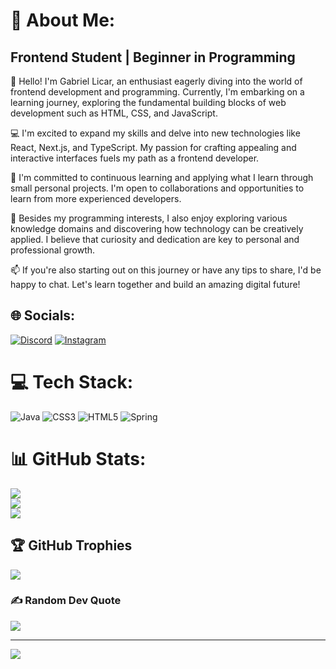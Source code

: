 # 💫 About Me:
## Frontend Student | Beginner in Programming

👋 Hello! I'm Gabriel Licar, an enthusiast eagerly diving into the world of frontend development and programming. Currently, I'm embarking on a learning journey, exploring the fundamental building blocks of web development such as HTML, CSS, and JavaScript.

💻 I'm excited to expand my skills and delve into new technologies like React, Next.js, and TypeScript. My passion for crafting appealing and interactive interfaces fuels my path as a frontend developer.

🌱 I'm committed to continuous learning and applying what I learn through small personal projects. I'm open to collaborations and opportunities to learn from more experienced developers.

🚀 Besides my programming interests, I also enjoy exploring various knowledge domains and discovering how technology can be creatively applied. I believe that curiosity and dedication are key to personal and professional growth.

📫 If you're also starting out on this journey or have any tips to share, I'd be happy to chat. Let's learn together and build an amazing digital future!

## 🌐 Socials:
[![Discord](https://img.shields.io/badge/Discord-%237289DA.svg?logo=discord&logoColor=white)](https://discord.gg/https://discord.gg/FnTbDFpabf) [![Instagram](https://img.shields.io/badge/Instagram-%23E4405F.svg?logo=Instagram&logoColor=white)](https://instagram.com/gaablicar) 

# 💻 Tech Stack:
![Java](https://img.shields.io/badge/java-%23ED8B00.svg?style=plastic&logo=java&logoColor=white) ![CSS3](https://img.shields.io/badge/css3-%231572B6.svg?style=plastic&logo=css3&logoColor=white) ![HTML5](https://img.shields.io/badge/html5-%23E34F26.svg?style=plastic&logo=html5&logoColor=white) ![Spring](https://img.shields.io/badge/spring-%236DB33F.svg?style=plastic&logo=spring&logoColor=white)
# 📊 GitHub Stats:
![](https://github-readme-stats.vercel.app/api?username=GabrielLicar&theme=dracula&hide_border=false&include_all_commits=true&count_private=true)<br/>
![](https://github-readme-streak-stats.herokuapp.com/?user=GabrielLicar&theme=dracula&hide_border=false)<br/>
![](https://github-readme-stats.vercel.app/api/top-langs/?username=GabrielLicar&theme=dracula&hide_border=false&include_all_commits=true&count_private=true&layout=compact)

## 🏆 GitHub Trophies
![](https://github-profile-trophy.vercel.app/?username=GabrielLicar&theme=radical&no-frame=false&no-bg=true&margin-w=4)

### ✍️ Random Dev Quote
![](https://quotes-github-readme.vercel.app/api?type=horizontal&theme=radical)

---
[![](https://visitcount.itsvg.in/api?id=GabrielLicar&icon=0&color=0)](https://visitcount.itsvg.in)

<!-- Proudly created with GPRM ( https://gprm.itsvg.in ) -->
